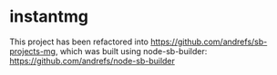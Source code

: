 # instantmg
This project has been refactored into https://github.com/andrefs/sb-projects-mg, which was built using node-sb-builder: https://github.com/andrefs/node-sb-builder

